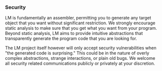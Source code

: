 
### Security

LM is fundamentally an assembler, permitting you to generate any target object that you want without significant restriction.
We strongly encourage static analysis to make sure that you get what you want from your program.
Beyond static analysis, LM aims to provide intuitive abstractions that transparently generate the program code that you are looking for.

The LM project itself however will only accept security vulnerabilities when "the generated code is surprising."
This could be in the nature of overly complex abstractions, strange interactions, or plain old bugs.
We welcome all security related communications publicly or privately at your discretion.
